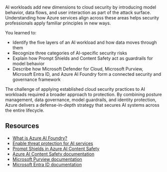 AI workloads add new dimensions to cloud security by introducing model behavior, data flows, and user interaction as part of the attack surface. Understanding how Azure services align across these areas helps security professionals apply familiar principles in new ways.

You learned to:

- Identify the five layers of an AI workload and how data moves through them
- Recognize three categories of AI-specific security risks
- Explain how Prompt Shields and Content Safety act as guardrails for model behavior
- Describe how Microsoft Defender for Cloud, Microsoft Purview, Microsoft Entra ID, and Azure AI Foundry form a connected security and governance framework

The challenge of applying established cloud security practices to AI workloads required a broader approach to protection. By combining posture management, data governance, model guardrails, and identity protection, Azure delivers a defense-in-depth strategy that secures AI systems across the entire lifecycle.

## Resources

- [What is Azure AI Foundry?](/azure/ai-foundry/what-is-azure-ai-foundry?azure-portal=true)
- [Enable threat protection for AI services](/azure/defender-for-cloud/ai-threat-protection?azure-portal=true)
- [Prompt Shields in Azure AI Content Safety](/azure/ai-services/content-safety/concepts/jailbreak-detection?azure-portal=true)
- [Azure AI Content Safety documentation](/azure/ai-services/content-safety?azure-portal=true)
- [Microsoft Purview documentation](/purview?azure-portal=true)
- [Microsoft Entra ID documentation](/entra/identity?azure-portal=true)
